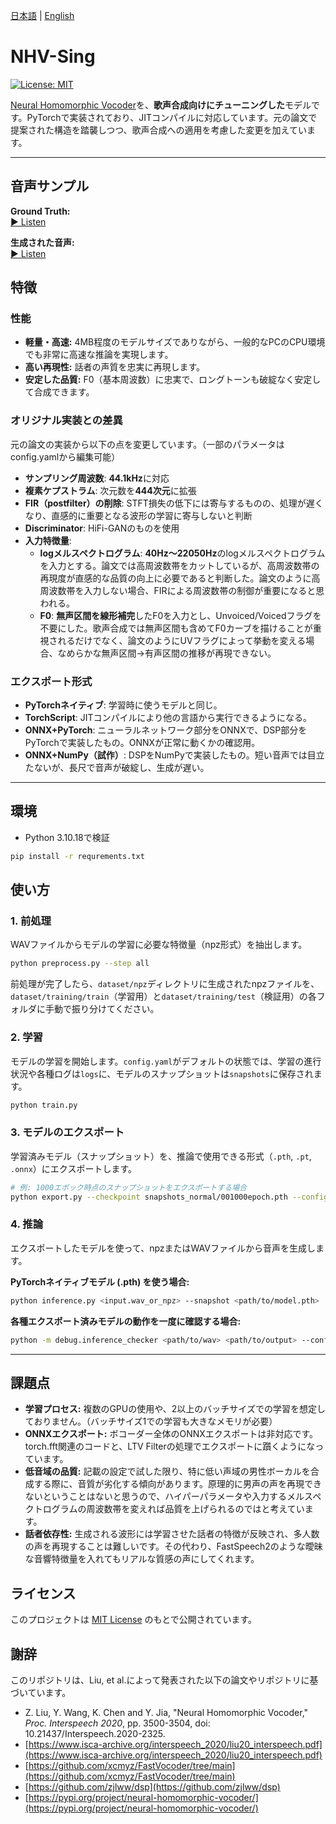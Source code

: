 [日本語](./readme.md) | [English](./README.en.md)

# NHV-Sing

[![License: MIT](https://img.shields.io/badge/License-MIT-yellow.svg)](https://opensource.org/licenses/MIT)

[Neural Homomorphic Vocoder](https://www.isca-archive.org/interspeech_2020/liu20_interspeech.pdf)を、**歌声合成向けにチューニングした**モデルです。PyTorchで実装されており、JITコンパイルに対応しています。元の論文で提案された構造を踏襲しつつ、歌声合成への適用を考慮した変更を加えています。

***

## 音声サンプル

**Ground Truth:**  
[▶️ Listen](sample_wav/ground_truth.wav)

**生成された音声:**  
[▶️ Listen](sample_wav/inference_wav.wav)

## 特徴

### 性能

*   **軽量・高速:** 4MB程度のモデルサイズでありながら、一般的なPCのCPU環境でも非常に高速な推論を実現します。
*   **高い再現性:** 話者の声質を忠実に再現します。
*   **安定した品質:** F0（基本周波数）に忠実で、ロングトーンも破綻なく安定して合成できます。

### オリジナル実装との差異
元の論文の実装から以下の点を変更しています。（一部のパラメータはconfig.yamlから編集可能）

* **サンプリング周波数**: **44.1kHz**に対応
* **複素ケプストラム**: 次元数を**444次元**に拡張
* **FIR（postfilter）の削除**: STFT損失の低下には寄与するものの、処理が遅くなり、直感的に重要となる波形の学習に寄与しないと判断
* **Discriminator**: HiFi-GANのものを使用
* **入力特徴量**:
    * **logメルスペクトログラム**: **40Hz〜22050Hz**のlogメルスペクトログラムを入力とする。論文では高周波数帯をカットしているが、高周波数帯の再現度が直感的な品質の向上に必要であると判断した。論文のように高周波数帯を入力しない場合、FIRによる周波数帯の制御が重要になると思われる。
    * **F0**: **無声区間を線形補完**したF0を入力とし、Unvoiced/Voicedフラグを不要にした。歌声合成では無声区間も含めてF0カーブを描けることが重視されるだけでなく、論文のようにUVフラグによって挙動を変える場合、なめらかな無声区間→有声区間の推移が再現できない。

### エクスポート形式

*  **PyTorchネイティブ**: 学習時に使うモデルと同じ。
*  **TorchScript**: JITコンパイルにより他の言語から実行できるようになる。
*  **ONNX+PyTorch**: ニューラルネットワーク部分をONNXで、DSP部分をPyTorchで実装したもの。ONNXが正常に動くかの確認用。
*  **ONNX+NumPy（試作）**: DSPをNumPyで実装したもの。短い音声では目立たないが、長尺で音声が破綻し、生成が遅い。

***

## 環境

* Python 3.10.18で検証

```bash
pip install -r requrements.txt
```

## 使い方

### 1. 前処理

WAVファイルからモデルの学習に必要な特徴量（npz形式）を抽出します。

```bash
python preprocess.py --step all
```

前処理が完了したら、`dataset/npz`ディレクトリに生成されたnpzファイルを、`dataset/training/train`（学習用）と`dataset/training/test`（検証用）の各フォルダに手動で振り分けてください。

### 2. 学習

モデルの学習を開始します。`config.yaml`がデフォルトの状態では、学習の進行状況や各種ログは`logs`に、モデルのスナップショットは`snapshots`に保存されます。

```bash
python train.py
```

### 3. モデルのエクスポート

学習済みモデル（スナップショット）を、推論で使用できる形式（`.pth`, `.pt`, `.onnx`）にエクスポートします。

```bash
# 例: 1000エポック時点のスナップショットをエクスポートする場合
python export.py --checkpoint snapshots_normal/001000epoch.pth --config config.yaml
```

### 4. 推論

エクスポートしたモデルを使って、npzまたはWAVファイルから音声を生成します。

**PyTorchネイティブモデル (.pth) を使う場合:**

```bash
python inference.py <input.wav_or_npz> --snapshot <path/to/model.pth>
```

**各種エクスポート済みモデルの動作を一度に確認する場合:**

```bash
python -m debug.inference_checker <path/to/wav> <path/to/output> --config config.yaml --pth_path exported_models/model.pth --pt_path exported_models/model_jit.pt --onnx_path exported_models/core_model.onnx
```

***

## 課題点

*   **学習プロセス:** 複数のGPUの使用や、2以上のバッチサイズでの学習を想定しておりません。（バッチサイズ1での学習も大きなメモリが必要）
*   **ONNXエクスポート:** ボコーダー全体のONNXエクスポートは非対応です。torch.fft関連のコードと、LTV Filterの処理でエクスポートに躓くようになっています。
*   **低音域の品質:** 記載の設定で試した限り、特に低い声域の男性ボーカルを合成する際に、音質が劣化する傾向があります。原理的に男声の声を再現できないということはないと思うので、ハイパーパラメータや入力するメルスペクトログラムの周波数帯を変えれば品質を上げられるのではと考えています。
*   **話者依存性:** 生成される波形には学習させた話者の特徴が反映され、多人数の声を再現することは難しいです。その代わり、FastSpeech2のような曖昧な音響特徴量を入れてもリアルな質感の声にしてくれます。

## ライセンス

このプロジェクトは [MIT License](LICENCE) のもとで公開されています。

## 謝辞

このリポジトリは、Liu, et al.によって発表された以下の論文やリポジトリに基づいています。

*   Z. Liu, Y. Wang, K. Chen and Y. Jia, "Neural Homomorphic Vocoder," *Proc. Interspeech 2020*, pp. 3500-3504, doi: 10.21437/Interspeech.2020-2325.
*   [https://www.isca-archive.org/interspeech_2020/liu20_interspeech.pdf](https://www.isca-archive.org/interspeech_2020/liu20_interspeech.pdf)
*   [https://github.com/xcmyz/FastVocoder/tree/main](https://github.com/xcmyz/FastVocoder/tree/main)
*   [https://github.com/zjlww/dsp](https://github.com/zjlww/dsp)
*   [https://pypi.org/project/neural-homomorphic-vocoder/](https://pypi.org/project/neural-homomorphic-vocoder/)
